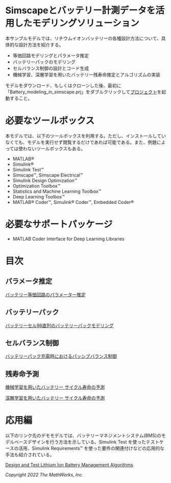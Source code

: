 # Simscapeとバッテリー計測データを活用したモデリングソリューション


本サンプルモデルでは、リチウムイオンバッテリーの各種設計方法について、具体的な設計方法を紹介する。



   -  等価回路モデリングとパラメータ推定 
   -  バッテリーパックのモデリング 
   -  セルバランス制御の設計とコード生成 
   -  機械学習、深層学習を用いたバッテリー残寿命推定とアルゴリズムの実装 



モデルをダウンロード、もしくはクローンした後、最初に「Battery_modeling_in_simscape.prj」をダブルクリックして[プロジェクト](https://jp.mathworks.com/help/matlab/projects.html)を起動すること。


# 必要なツールボックス


本モデルでは、以下のツールボックスを利用する。ただし、インストールしていなくても、モデルを実行せず閲覧するだけであれば可能である。また、例題によっては使わないツールボックスもある。



   -  MATLAB® 
   -  Simulink® 
   -  Simulink Test™ 
   -  Simscape™, Simscape Electrical™ 
   -  Simulink Design Optimization™ 
   -  Optimization Toolbox™ 
   -  Statistics and Machine Learning Toolbox™ 
   -  Deep Learning Toolbox™ 
   -  MATLAB® Coder™, Simulink® Coder™, Embedded Coder® 

# 必要なサポートパッケージ

   -  MATLAB Coder Interface for Deep Learning Libraries 

# 目次
## パラメータ推定


[バッテリー等価回路のパラメーター推定](/Cell_characterization/design_battery_parameters_md.md)


## バッテリーパック


[バッテリーセル96直列のバッテリーパックモデリング](/Battery_Pack/design_battery_pack_md.md)


## セルバランス制御


[バッテリーパック充電時におけるパッシブバランス制御](/Passive_balancing/design_passive_balancing_md.md)


## 残寿命予測


[機械学習を用いたバッテリー サイクル寿命の予測](/RUL/predicting_battery_RUL_ML_md.md)




[深層学習を用いたバッテリー サイクル寿命の予測](/RUL/predicting_battery_RUL_DL_md.md)


  
# 応用編


以下のリンク先のデモモデルでは、バッテリーマネジメントシステム(BMS)のモデルベースデザインを行う方法を示している。Simulink Test を使ったテストケースの活用、Simulink Requirements™ を使った要件の関連付けなどの応用的な手法も紹介されている。




[Design and Test Lithium Ion Battery Management Algorithms](https://jp.mathworks.com/matlabcentral/fileexchange/72865-design-and-test-lithium-ion-battery-management-algorithms)


  


*Copyright 2022 The MathWorks, Inc.*



